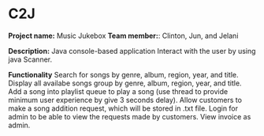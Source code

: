 # C2J

**Project name:** Music Jukebox
**Team member:**: Clinton, Jun, and Jelani


**Description:**
Java console-based application
Interact with the user by using java Scanner.

**Functionality**
Search for songs by genre, album, region, year, and title.
Display all availabe songs group by genre, album, region, year, and title.
Add a song into playlist queue to play a song (use thread to provide minimum user experience by give 3 seconds delay).
Allow customers to make a song addition request, which will be stored in .txt file.
Login for admin to be able to view the requests made by customers.
View invoice as admin.
